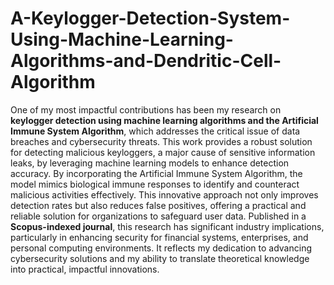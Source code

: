 # A-Keylogger-Detection-System-Using-Machine-Learning-Algorithms-and-Dendritic-Cell-Algorithm

One of my most impactful contributions has been my research on **keylogger detection using machine learning algorithms and the Artificial Immune System Algorithm**, which addresses the critical issue of data breaches and cybersecurity threats. This work provides a robust solution for detecting malicious keyloggers, a major cause of sensitive information leaks, by leveraging machine learning models to enhance detection accuracy. By incorporating the Artificial Immune System Algorithm, the model mimics biological immune responses to identify and counteract malicious activities effectively. This innovative approach not only improves detection rates but also reduces false positives, offering a practical and reliable solution for organizations to safeguard user data. Published in a **Scopus-indexed journal**, this research has significant industry implications, particularly in enhancing security for financial systems, enterprises, and personal computing environments. It reflects my dedication to advancing cybersecurity solutions and my ability to translate theoretical knowledge into practical, impactful innovations.
